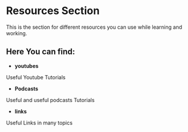 # Resources Section
This  is the section for different resources you can use while learning and working.

## Here You can find:
* __youtubes__

Useful Youtube Tutorials
* __Podcasts__

Useful and useful podcasts Tutorials
* __links__

Useful Links  in many topics



